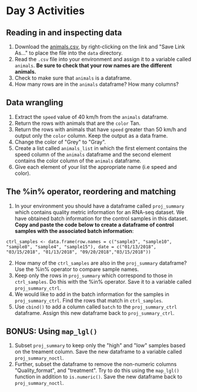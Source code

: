 # Day 3 Activities

## Reading in and inspecting data

1. Download the [animals.csv](https://raw.githubusercontent.com/hbctraining/Intro-to-R-flipped/master/data/animals.csv), by right-clicking on the link and "Save Link As..." to place the file into the `data` directory.
2. Read the `.csv` file into your environment and assign it to a variable called `animals`. **Be sure to check that your row names are the different animals.**
3. Check to make sure that `animals` is a dataframe.
4. How many rows are in the `animals` dataframe? How many columns?


## Data wrangling

1. Extract the `speed` value of 40 km/h from the `animals` dataframe.
2. Return the rows with animals that are the `color` Tan.
3. Return the rows with animals that have `speed` greater than 50 km/h and output only the `color` column. Keep the output as a data frame.  
4. Change the color of "Grey" to "Gray". 
5. Create a list called `animals_list` in which the first element contains the speed column of the `animals` dataframe and the second element contains the color column of the `animals` dataframe. 
6. Give each element of your list the appropriate name (i.e speed and color).

## The %in% operator, reordering and matching

1. In your environment you should have a dataframe called `proj_summary` which contains quality metric information for an RNA-seq dataset. We have obtained batch information for the control samples in this dataset. **Copy and paste the code below to create a dataframe of control samples with the associated batch information**:

```
ctrl_samples <- data.frame(row.names = c("sample3", "sample10", "sample8", "sample4", "sample15"), date = c("01/13/2018", "03/15/2018", "01/13/2018", "09/20/2018","03/15/2018"))
```

2. How many of the `ctrl_samples` are also in the `proj_summary` dataframe? Use the %in% operator to compare sample names.
3. Keep only the rows in `proj_summary` which correspond to those in `ctrl_samples`. Do this with the %in% operator. Save it to a variable called `proj_summary_ctrl`.
4. We would like to add in the batch information for the samples in `proj_summary_ctrl`. Find the rows that match in `ctrl_samples`.
5. Use `cbind()` to add a column called `batch` to the `proj_summary_ctrl` dataframe. Assign this new dataframe back to `proj_summary_ctrl`.

## BONUS: Using `map_lgl()`

1. Subset `proj_summary` to keep only the "high" and "low" samples based on the treament column. Save the new dataframe to a variable called `proj_summary_noctl`.
2. Further, subset the dataframe to remove the non-numeric columns "Quality_format", and "treatment". Try to do this using the `map_lgl()` function in addition to `is.numeric()`. Save the new dataframe back to `proj_summary_noctl`.
